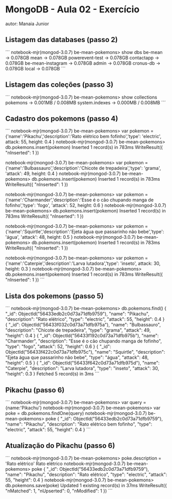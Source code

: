 # MongoDB - Aula 02 - Exercício
autor: Manaia Junior

## Listagem das databases (passo 2)
´´´
notebook-mjr(mongod-3.0.7) be-mean-pokemons> show dbs
be-mean           → 0.078GB
mean              → 0.078GB
powerevent-test   → 0.078GB
contactapp        → 0.078GB
be-mean-instagram → 0.078GB
admin             → 0.078GB
cronus-db         → 0.078GB
local             → 0.078GB
´´´
## Listagem das coleções (passo 3)
´´´
notebook-mjr(mongod-3.0.7) be-mean-pokemons> show collections
pokemons       → 0.001MB / 0.008MB
system.indexes → 0.000MB / 0.008MB
´´´

## Cadastro dos pokemons (passo 4)
´´´
notebook-mjr(mongod-3.0.7) be-mean-pokemons> var pokemon = {'name':'Pikachu','description':'Rato elétrico bem fofinho','type': 'electric', attack: 55, height: 0.4 }
notebook-mjr(mongod-3.0.7) be-mean-pokemons> db.pokemons.insert(pokemon)
Inserted 1 record(s) in 783ms
WriteResult({
  "nInserted": 1
})

notebook-mjr(mongod-3.0.7) be-mean-pokemons> var pokemon = {'name':'Bulbassauro','description':'Chicote de trepadeira','type': 'grama', 'attack': 49, height: 0.4 }
notebook-mjr(mongod-3.0.7) be-mean-pokemons> db.pokemons.insert(pokemon)
Inserted 1 record(s) in 783ms
WriteResult({
  "nInserted": 1
})

notebook-mjr(mongod-3.0.7) be-mean-pokemons> var pokemon = {'name':'Charmander','description':'Esse é o cão chupando manga de fofinho','type': 'fogo', 'attack': 52, height: 0.6 }
notebook-mjr(mongod-3.0.7) be-mean-pokemons> db.pokemons.insert(pokemon)
Inserted 1 record(s) in 783ms
WriteResult({
  "nInserted": 1
})

notebook-mjr(mongod-3.0.7) be-mean-pokemons> var pokemon = {'name':'Squirtle','description':'Ejeta água que passarinho não bebe','type': 'água', 'attack': 48, height: 0.5 }
notebook-mjr(mongod-3.0.7) be-mean-pokemons> db.pokemons.insert(pokemon)
Inserted 1 record(s) in 783ms
WriteResult({
  "nInserted": 1
})

notebook-mjr(mongod-3.0.7) be-mean-pokemons> var pokemon = {'name':'Caterpie','description':'Larva lutadora','type': 'inseto', attack: 30, height: 0.3 }
notebook-mjr(mongod-3.0.7) be-mean-pokemons> db.pokemons.insert(pokemon)
Inserted 1 record(s) in 783ms
WriteResult({
  "nInserted": 1
})
´´´

## Lista dos pokemons (passo 5)
´´´
notebook-mjr(mongod-3.0.7) be-mean-pokemons> db.pokemons.find()
{
  "_id": ObjectId("56433edb2c0d73a71dfb9759"),
  "name": "Pikachu",
  "description": "Rato elétrico",
  "type": "electric",
  "attack": 55,
  "height": 0.4
}
{
  "_id": ObjectId("56433f032c0d73a71dfb975a"),
  "name": "Bulbassauro",
  "description": "Chicote de trepadeira",
  "type": "grama",
  "attack": 49,
  "height": 0.4
}
{
  "_id": ObjectId("56433f192c0d73a71dfb975b"),
  "name": "Charmander",
  "description": "Esse é o cão chupando manga de fofinho",
  "type": "fogo",
  "attack": 52,
  "height": 0.6
}
{
  "_id": ObjectId("56433f422c0d73a71dfb975c"),
  "name": "Squirtle",
  "description": "Ejeta água que passarinho não bebe",
  "type": "água",
  "attack": 48,
  "height": 0.5
}
{
  "_id": ObjectId("56433f642c0d73a71dfb975d"),
  "name": "Caterpie",
  "description": "Larva lutadora",
  "type": "inseto",
  "attack": 30,
  "height": 0.3
}
Fetched 5 record(s) in 3ms
´´´

## Pikachu (passo 6)
´´´
notebook-mjr(mongod-3.0.7) be-mean-pokemons> var query = {name:'Pikachu'}
notebook-mjr(mongod-3.0.7) be-mean-pokemons> var poke = db.pokemons.findOne(query)
notebook-mjr(mongod-3.0.7) be-mean-pokemons> poke
{
  "_id": ObjectId("56433edb2c0d73a71dfb9759"),
  "name": "Pikachu",
  "description": "Rato elétrico bem fofinho",
  "type": "electric",
  "attack": 55,
  "height": 0.4
}
´´´

## Atualização do Pikachu (passo 6)
´´´
notebook-mjr(mongod-3.0.7) be-mean-pokemons> poke.description = 'Rato elétrico'
Rato elétrico
notebook-mjr(mongod-3.0.7) be-mean-pokemons> poke
{
  "_id": ObjectId("56433edb2c0d73a71dfb9759"),
  "name": "Pikachu",
  "description": "Rato elétrico",
  "type": "electric",
  "attack": 55,
  "height": 0.4
}
notebook-mjr(mongod-3.0.7) be-mean-pokemons> db.pokemons.save(poke)
Updated 1 existing record(s) in 37ms
WriteResult({
  "nMatched": 1,
  "nUpserted": 0,
  "nModified": 1
})
´´´